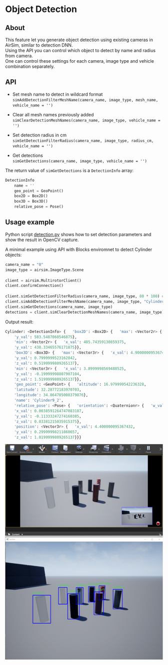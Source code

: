 # Object Detection

## About
This feature let you generate object detection using existing cameras in AirSim, similar to detection DNN.   
Using the API you can control which object to detect by name and radius from camera.   
One can control these settings for each camera, image type and vehicle combination separately.

## API
- Set mesh name  to detect in wildcard format   
```simAddDetectionFilterMeshName(camera_name, image_type, mesh_name, vehicle_name = '')```   

- Clear all mesh names previously added   
```simClearDetectionMeshNames(camera_name, image_type, vehicle_name = '')```   

- Set detection radius in cm   
```simSetDetectionFilterRadius(camera_name, image_type, radius_cm, vehicle_name = '')```   

- Get detections   
```simGetDetections(camera_name, image_type, vehicle_name = '')```


The return value of `simGetDetections` is a `DetectionInfo` array:
```python
DetectionInfo
    name = ''
    geo_point = GeoPoint()
    box2D = Box2D()
    box3D = Box3D()
    relative_pose = Pose()
```
## Usage example
Python script [detection.py](https://github.com/microsoft/AirSim/blob/master/PythonClient/detection/detection.py) shows how to set detection parameters and show the result in OpenCV capture.

A minimal example using API with Blocks enviromnet to detect Cylinder objects:
```python
camera_name = "0"
image_type = airsim.ImageType.Scene

client = airsim.MultirotorClient()
client.confirmConnection()

client.simSetDetectionFilterRadius(camera_name, image_type, 80 * 100) # in [cm]
client.simAddDetectionFilterMeshName(camera_name, image_type, "Cylinder_*") 
client.simGetDetections(camera_name, image_type)
detections = client.simClearDetectionMeshNames(camera_name, image_type)
```

Output result:
```python
Cylinder: <DetectionInfo> {   'box2D': <Box2D> {   'max': <Vector2r> {   'x_val': 617.025634765625,
    'y_val': 583.5487060546875},
    'min': <Vector2r> {   'x_val': 485.74359130859375,
    'y_val': 438.33465576171875}},
    'box3D': <Box3D> {   'max': <Vector3r> {   'x_val': 4.900000095367432,
    'y_val': 0.7999999523162842,
    'z_val': 0.5199999809265137},
    'min': <Vector3r> {   'x_val': 3.8999998569488525,
    'y_val': -0.19999998807907104,
    'z_val': 1.5199999809265137}},
    'geo_point': <GeoPoint> {   'altitude': 16.979999542236328,
    'latitude': 32.28772183970703,
    'longitude': 34.864785008379876},
    'name': 'Cylinder9_2',
    'relative_pose': <Pose> {   'orientation': <Quaternionr> {   'w_val': 0.9929741621017456,
    'x_val': 0.0038591264747083187,
    'y_val': -0.11333247274160385,
    'z_val': 0.03381215035915375},
    'position': <Vector3r> {   'x_val': 4.400000095367432,
    'y_val': 0.29999998211860657,
    'z_val': 1.0199999809265137}}}
```
![image](images/detection_ue4.png)
![image](images/detection_python.png)
